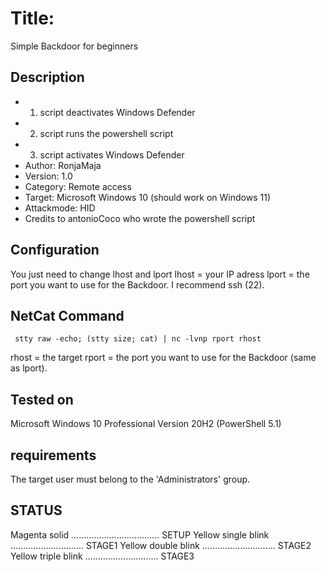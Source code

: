 # Title:      
 Simple Backdoor for beginners
## Description
* 1. script deactivates Windows Defender
* 2. script runs the powershell script
* 3. script activates Windows Defender
* Author:           RonjaMaja
* Version:          1.0
* Category:         Remote access
* Target:           Microsoft Windows 10 (should work on Windows 11)
* Attackmode:       HID
* Credits to antonioCoco who wrote the powershell script

## Configuration
You just need to change lhost and lport
lhost = your IP adress
lport = the port you want to use for the Backdoor. I recommend ssh (22).

## NetCat Command
     stty raw -echo; (stty size; cat) | nc -lvnp rport rhost
rhost = the target
rport = the port you want to use for the Backdoor (same as lport).

## Tested on

Microsoft Windows 10 Professional Version 20H2 (PowerShell 5.1)

## requirements

The target user must belong to the 'Administrators' group.

## STATUS

Magenta solid ................................... SETUP
Yellow single blink ............................. STAGE1
Yellow double blink ............................. STAGE2
Yellow triple blink ............................. STAGE3

